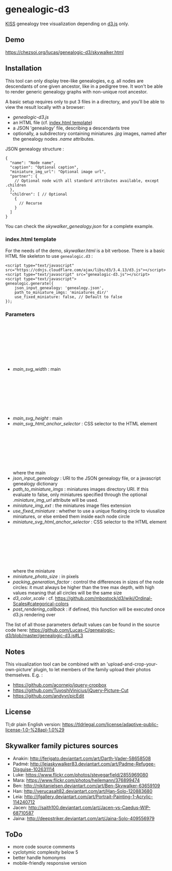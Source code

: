 # genealogic-d3

[KISS](http://en.wikipedia.org/wiki/KISS_principle) genealogy tree visualization depending on [d3.js](http://d3js.org) only.

## Demo
https://chezsoi.org/lucas/genealogic-d3/skywalker.html

## Installation
This tool can only display tree-like genealogies, e.g. all nodes are descendants of one given ancestor, like in a pedigree tree.
It won't be able to render generic genealogy graphs with non-unique root ancestor.

A basic setup requires only to put 3 files in a directory, and you'll be able to view the result locally with a browser:

- _genealogic-d3.js_
- an HTML file (cf. [index.html template](#index.html_template))
- a JSON 'genealogy' file, describing a descendants tree
- optionally, a subdirectory containing miniatures *.jpg* images, named after the genealogy nodes *.name* attributes.

JSON genealogy structure :

    {
      "name": "Node name",
      "caption": "Optional caption",
      "miniature_img_url": "Optional image url",
      "partner": {
        // Optional node with all standard attributes available, except .children
      },
      "children": [ // Optional
        {
          // Recurse
        }
      ]
    }

You can check the _skywalker\_genealogy.json_ for a complete example. 

### index.html template
For the needs of the demo, _skywalker.html_ is a bit verbose. There is a basic HTML file skeleton to use `genealogic.d3` :

    <script type="text/javascript" src="https://cdnjs.cloudflare.com/ajax/libs/d3/3.4.13/d3.js"></script>
    <script type="text/javascript" src="genealogic-d3.js"></script>
    <script type="text/javascript">
    genealogic.generate({
        json_input_genealogy: 'genealogy.json',
        path_to_miniature_imgs: 'miniatures_dir/'
        use_fixed_miniature: false, // Default to false
    });

### Parameters

- *main_svg_width* : main <svg> window width in pixels
- *main_svg_height* : main <svg> window height in pixels
- *main_svg_html_anchor_selector* : CSS selector to the HTML element where the main <svg> window will be created
- *json_input_genealogy* : URI to the JSON genealogy file, or a javascript genealogy dictionary
- *path_to_miniature_imgs* : miniatures images directory URI. If this evaluate to false, only miniatures specified through the optional _.miniature_img_url_ attribute will be used.
- *miniature_img_ext* : the miniatures image files extension
- *use_fixed_miniature* : whether to use a unique floating circle to viusalize miniatures, or else embed them inside each node circle
- *miniature_svg_html_anchor_selector* : CSS selector to the HTML element where the miniature <svg> window will be created
- *miniature_photo_size* : in pixels
- *packing_generation_factor* : control the differences in sizes of the node circles: it must always be higher than the tree max depth,
with high values meaning that all circles will be the same size
- *d3_color_scale* : cf. https://github.com/mbostock/d3/wiki/Ordinal-Scales#categorical-colors
- *post_rendering_callback* : if defined, this function will be executed once d3.js rendering over

The list of all those parameters default values can be found in the source code here:
https://github.com/Lucas-C/genealogic-d3/blob/master/genealogic-d3.js#L3

## Notes
This visualization tool can be combined with an 'upload-and-crop-your-own-picture' plugin,
to let members of the family upload their photos themselves. E.g. :

- https://github.com/acornejo/jquery-cropbox
- https://github.com/TuyoshiVinicius/jQuery-Picture-Cut
- https://github.com/andyvr/picEdit

## License
Tl;dr plain English version: https://tldrlegal.com/license/adaptive-public-license-1.0-%28apl-1.0%29

## Skywalker family pictures sources
- Anakin: http://ferigato.deviantart.com/art/Darth-Vader-58658508
- Padmé: http://leiaskywalker83.deviantart.com/art/Padme-Refugee-Disguise-102631114
- Luke: https://www.flickr.com/photos/stevegarfield/2855969080
- Mara: https://www.flickr.com/photos/heilemann/376899474
- Ben: http://nikitanielsen.deviantart.com/art/Ben-Skywalker-63659109
- Han: http://verucasalt82.deviantart.com/art/Han-Solo-120883680
- Leia: http://jfgallery.deviantart.com/art/Portrait-Painting-1-Acrylic-114240712
- Jacen: http://saith100.deviantart.com/art/Jacen-vs-Caedus-WIP-68710587
- Jaina: http://deepstriker.deviantart.com/art/Jaina-Solo-409556979

## ToDo
- more code source comments
- cyclotymic complexity below 5
- better handle homonyms
- mobile-friendly responsive version

